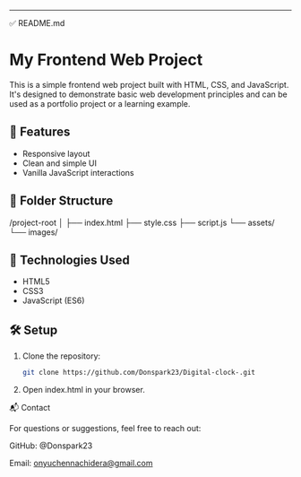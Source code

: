 ---

✅ README.md

# My Frontend Web Project

This is a simple frontend web project built with HTML, CSS, and JavaScript. It's designed to demonstrate basic web development principles and can be used as a portfolio project or a learning example.

## 🚀 Features

- Responsive layout
- Clean and simple UI
- Vanilla JavaScript interactions

## 📁 Folder Structure

/project-root │ ├── index.html ├── style.css ├── script.js └── assets/ └── images/

## 🔧 Technologies Used

- HTML5
- CSS3
- JavaScript (ES6)

## 🛠️ Setup

1. Clone the repository:
   ```bash
   git clone https://github.com/Donspark23/Digital-clock-.git

2. Open index.html in your browser.



📬 Contact

For questions or suggestions, feel free to reach out:

GitHub: @Donspark23 

Email: onyuchennachidera@gmail.com 

